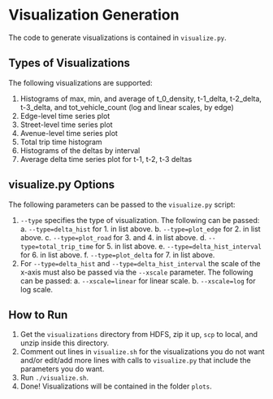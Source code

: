 # Visualization Generation
The code to generate visualizations is contained in ```visualize.py```. 
## Types of Visualizations
The following visualizations are supported:
1. Histograms of max, min, and average of t_0_density, t-1_delta, t-2_delta, t-3_delta, and tot_vehicle_count (log and linear scales, by edge)
2. Edge-level time series plot
3. Street-level time series plot
4. Avenue-level time series plot
5. Total trip time histogram
6. Histograms of the deltas by interval
7. Average delta time series plot for t-1, t-2, t-3 deltas
## visualize.py Options
The following parameters can be passed to the ```visualize.py``` script:
1. ```--type``` specifies the type of visualization. The following can be passed:
    a. ```--type=delta_hist``` for 1. in list above.
    b. ```--type=plot_edge``` for 2. in list above.
    c. ```--type=plot_road``` for 3. and 4. in list above.
    d. ```--type=total_trip_time``` for 5. in list above.
    e. ```--type=delta_hist_interval``` for 6. in list above.
    f. ```--type=plot_delta``` for 7. in list above.
2. For ```--type=delta_hist``` and ```--type=delta_hist_interval``` the scale of the x-axis must also be passed via the ```--xscale``` parameter. The following can be passed:
    a. ```--xscale=linear``` for linear scale.
    b. ```--xscale=log``` for log scale.
## How to Run
1. Get the ```visualizations``` directory from HDFS, zip it up, ```scp``` to local, and unzip inside this directory.
2. Comment out lines in ```visualize.sh``` for the visualizations you do not want and/or edit/add more lines with calls to ```visualize.py``` that include the parameters you do want.
3. Run ```./visualize.sh```.
4. Done! Visualizations will be contained in the folder ```plots```.
